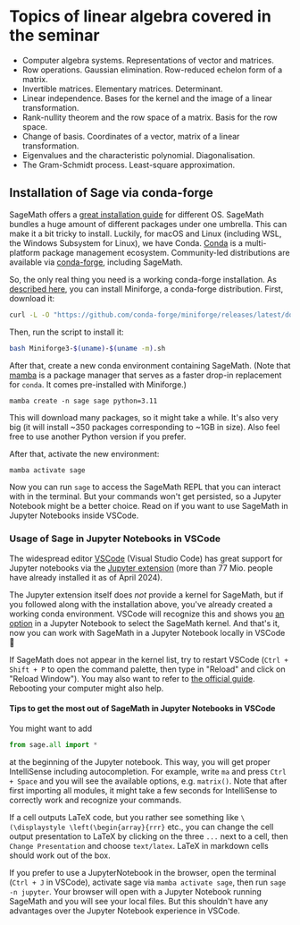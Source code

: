 # Topics of linear algebra covered in the seminar

- Computer algebra systems. Representations of vector and matrices.
- Row operations. Gaussian elimination. Row-reduced echelon form of a matrix.
- Invertible matrices. Elementary matrices. Determinant.
- Linear independence. Bases for the kernel and the image of a linear transformation.
- Rank-nullity theorem and the row space of a matrix. Basis for the row space.
- Change of basis. Coordinates of a vector, matrix of a linear transformation.
- Eigenvalues and the characteristic polynomial. Diagonalisation.
- The Gram-Schmidt process. Least-square approximation.



## Installation of Sage via conda-forge

SageMath offers a [great installation guide](https://doc.sagemath.org/html/en/installation/) for different OS. SageMath bundles a huge amount of different packages under one umbrella. This can make it a bit tricky to install. Luckily, for macOS and Linux (including WSL, the Windows Subsystem for Linux), we have Conda. [Conda](https://conda.org/) is a multi-platform package management ecosystem. Community-led distributions are available via [conda-forge](https://conda-forge.org/), including SageMath.

So, the only real thing you need is a working conda-forge installation. As [described here](https://doc.sagemath.org/html/en/installation/conda.html), you can install Miniforge, a conda-forge distribution. First, download it:

```bash
curl -L -O "https://github.com/conda-forge/miniforge/releases/latest/download/Miniforge3-$(uname)-$(uname -m).sh"
```

Then, run the script to install it:
```bash
bash Miniforge3-$(uname)-$(uname -m).sh
```

After that, create a new conda environment containing SageMath. (Note that [mamba](https://mamba.readthedocs.io/en/latest/index.html) is a package manager that serves as a faster drop-in replacement for `conda`. It comes pre-installed with Miniforge.)
```
mamba create -n sage sage python=3.11
```

This will download many packages, so it might take a while. It's also very big (it will install ~350 packages corresponding to ~1GB in size). Also feel free to use another Python version if you prefer.

After that, activate the new environment:
```bash
mamba activate sage
```

Now you can run `sage` to access the SageMath REPL that you can interact with in the terminal. But your commands won't get persisted, so a Jupyter Notebook might be a better choice. Read on if you want to use SageMath in Jupyter Notebooks inside VSCode.



### Usage of Sage in Jupyter Notebooks in VSCode

The widespread editor [VSCode](https://code.visualstudio.com/) (Visual Studio Code) has great support for Jupyter notebooks via the [Jupyter extension](https://marketplace.visualstudio.com/items?itemName=ms-toolsai.jupyter) (more than 77 Mio. people have already installed it as of April 2024).

The Jupyter extension itself does _not_ provide a kernel for SageMath, but if you followed along with the installation above, you've already created a working conda environment. VSCode will recognize this and shows you [an option](https://code.visualstudio.com/docs/datascience/jupyter-notebooks#_create-or-open-a-jupyter-notebook) in a Jupyter Notebook to select the SageMath kernel. And that's it, now you can work with SageMath in a Jupyter Notebook locally in VSCode 🎉

If SageMath does not appear in the kernel list, try to restart VSCode (`Ctrl + Shift + P` to open the command palette, then type in "Reload" and click on "Reload Window"). You may also want to refer to [the official guide](https://doc.sagemath.org/html/en/installation/launching.html#using-jupyter-notebook-through-visual-studio-code-vs-code-in-wsl). Rebooting your computer might also help.


#### Tips to get the most out of SageMath in Jupyter Notebooks in VSCode

You might want to add
```py
from sage.all import *
```

at the beginning of the Jupyter notebook. This way, you will get proper IntelliSense including autocompletion. For example, write `ma` and press `Ctrl + Space` and you will see the available options, e.g. `matrix()`. Note that after first importing all modules, it might take a few seconds for IntelliSense to correctly work and recognize your commands.

If a cell outputs LaTeX code, but you rather see something like `\(\displaystyle \left(\begin{array}{rrr}` etc., you can change the cell output presentation to LaTeX by clicking on the three `...` next to a cell, then `Change Presentation` and choose `text/latex`. LaTeX in markdown cells should work out of the box.

If you prefer to use a JupyterNotebook in the browser, open the terminal (`Ctrl + J` in VSCode), activate sage via `mamba activate sage`, then run `sage -n jupyter`. Your browser will open with a Jupyter Notebook running SageMath and you will see your local files. But this shouldn't have any advantages over the Jupyter Notebook experience in VSCode.
